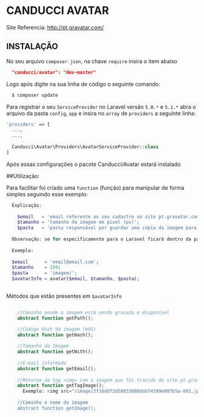 # CANDUCCI AVATAR

Site Referencia: http://pt.gravatar.com/

## INSTALAÇÃO

No seu arquivo `composer.json`, na chave `require` insira o item abaixo

```JSON
  "canducci/avatar": "dev-master"
```

Logo após digite na sua linha de código o seguinte comando:

```PHP
  $ composer update
```

Para registrar o seu `ServiceProvider` no Laravel versão `5.0.*` e `5.1.*` abra o arquivo da pasta `config`, `app` e insira no `array` de `providers` a seguinte linha:

```PHP
'providers' => [
  ...,
  ...,
  
  Canducci\Avatar\Providers\AvatarServiceProvider::class
]  
```

Após essas configurações o pacote Canducci/Avatar estará instalado

##Utilização:

Para facilitar foi criado uma `function` (função) para manipular de forma simples seguindo esse exemplo:

```PHP
  Explicação:
  
    $email   = 'email referente ao seu cadastro no site pt.gravatar.com';
    $tamanho = 'tamanho da imagem em pixel (px)';
    $pasta   = 'pasta responsável por guardar uma cópia da imagem para otimização de tráfego de sua rede'
               
  Observação: se for especificamente para o Laravel ficará dentro da pasta `public` a pasta da imagem
  
  Exemplo:
  
  $email      = 'email@email.com';
  $tamanho    = 150;
  $pasta      = 'imagem/';
  $avatarInfo = avatar($email, $tamanho, $pasta);
  
```

Métodos que estão presentes em `$avatarInfo`

```PHP

    //Caminho aonde a imagem está sendo gravada e disponível
    abstract function getPath();

    //Código Hash da imagem (md5)      
    abstract function getHash();
    
    //Tamanho da Imagem
    abstract function getWith();
    
    //E-mail informado
    abstract function getEmail();
    
    //Retorno da tag <img> com a imagem que foi trazida do site pt.gravatar.com
    abstract function getTagImage();
      Exemplo: <img src="/image/2f16dd72d50033880dab74299e087b5a-601.jpg" /> 'Dados fictios
    
    //Caminho e nome da imagem
    abstract function getImage();
    
```


